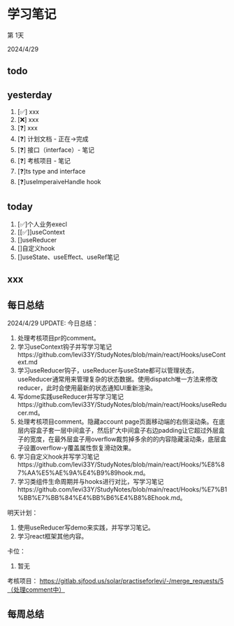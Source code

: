 # 学习笔记

第 1天

2024/4/29

## todo

## yesterday

1. [✅] xxx
2. [❌] xxx
3. [❓] xxx
4. [❓] 计划文档 - 正在->完成
5. [❓] 接口（interface）- 笔记
6. [❓] 考核项目 - 笔记
7. [❓]ts type and interface
8. [❓]useImperaiveHandle hook

## today

1. [✅]个人业务execl
2. [[✅]]useContext
3. []useReducer
4. []自定义hook
5. []useState、useEffect、useRef笔记

## xxx

## 每日总结

2024/4/29 UPDATE:
今日总结：

1. 处理考核项目pr的comment。
2. 学习useContext钩子并写学习笔记https://github.com/levi33Y/StudyNotes/blob/main/react/Hooks/useContext.md
3. 学习useReducer钩子，useReducer与useState都可以管理状态，useReducer通常用来管理复杂的状态数据。使用dispatch唯一方法来修改reducer，此时会使用最新的状态通知UI重新渲染。
4. 写dome实践useReducer并写学习笔记https://github.com/levi33Y/StudyNotes/blob/main/react/Hooks/useReducer.md。
5. 处理考核项目comment。隐藏account page页面移动端的右侧滚动条。在底层内容盒子套一层中间盒子，然后扩大中间盒子右边padding让它超过外层盒子的宽度，在最外层盒子用overflow裁剪掉多余的的内容隐藏滚动条，底层盒子设置overflow-y覆盖属性恢复滑动效果。
6. 学习自定义hook并写学习笔记https://github.com/levi33Y/StudyNotes/blob/main/react/Hooks/%E8%87%AA%E5%AE%9A%E4%B9%89hook.md。
7. 学习类组件生命周期并与hooks进行对比，写学习笔记https://github.com/levi33Y/StudyNotes/blob/main/react/Hooks/%E7%B1%BB%E7%BB%84%E4%BB%B6%E4%B8%8Ehook.md。

明天计划：

1. 使用useReducer写demo来实践，并写学习笔记。
1. 学习react框架其他内容。

卡位：

1.  暂无

考核项目：
https://gitlab.sjfood.us/solar/practiseforlevi/-/merge_requests/5（处理comment中）

## 每周总结

